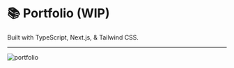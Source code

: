 # 📚 Portfolio (WIP)
Built with TypeScript, Next.js, & Tailwind CSS.

<hr />

![portfolio](https://user-images.githubusercontent.com/69457996/177263828-e87560af-7d5f-4cdd-b8bc-b28ad7654e7a.png)
